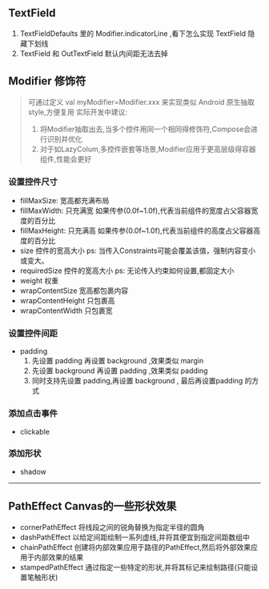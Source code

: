 ## TextField

1. TextFieldDefaults 里的 Modifier.indicatorLine ,看下怎么实现 TextField 隐藏下划线
2. TextField 和 OutTextField 默认内间距无法去掉

## Modifier 修饰符

> 可通过定义 val myModifier=Modifier.xxx 来实现类似 Android 原生抽取style,方便复用
> 实际开发中建议:
>   1. 将Modifier抽取出去,当多个控件用同一个相同得修饰符,Compose会进行识别并优化
>   2. 对于如LazyColum,多控件嵌套等场景,Modifier应用于更高层级得容器组件,性能会更好

### 设置控件尺寸

- fillMaxSize:
  宽高都充满布局
- fillMaxWidth:
  只充满宽
  如果传参(0.0f~1.0f),代表当前组件的宽度占父容器宽度的百分比
- fillMaxHeight:
  只充满高
  如果传参(0.0f~1.0f),代表当前组件的高度占父容器高度的百分比
- size
  控件的宽高大小
  ps: 当传入Constraints可能会覆盖该值，强制内容变小或变大。
- requiredSize
  控件的宽高大小
  ps: 无论传入约束如何设置,都固定大小
- weight
  权重
- wrapContentSize
  宽高都包裹内容
- wrapContentHeight
  只包裹高
- wrapContentWidth
  只包裹宽

### 设置控件间距

- padding
    1. 先设置 padding 再设置 background ,效果类似 margin
    2. 先设置 background 再设置 padding ,效果类似 padding
    3. 同时支持先设置 padding,再设置 background , 最后再设置padding 的方式

### 添加点击事件

- clickable

### 添加形状

- shadow

---

## PathEffect Canvas的一些形状效果

- cornerPathEffect
  将线段之间的锐角替换为指定半径的圆角
- dashPathEffect
  以给定间距绘制一系列虚线,并将其便宜到指定间距数组中
- chainPathEffect
  创建将内部效果应用于路径的PathEffect,然后将外部效果应用于内部效果的结果
- stampedPathEffect
  通过指定一些特定的形状,并将其标记来绘制路径(只能设置笔触形状)




